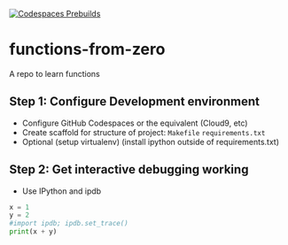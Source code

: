 [![Codespaces Prebuilds](https://github.com/nogibjj/functions-from-zero/actions/workflows/codespaces/create_codespaces_prebuilds/badge.svg)](https://github.com/nogibjj/functions-from-zero/actions/workflows/codespaces/create_codespaces_prebuilds)

# functions-from-zero
A repo to learn functions

## Step 1:  Configure Development environment

* Configure GitHub Codespaces or the equivalent (Cloud9, etc)
* Create scaffold for structure of project:  `Makefile` `requirements.txt`
* Optional (setup virtualenv) (install ipython outside of requirements.txt)

## Step 2:  Get interactive debugging working

* Use IPython and ipdb

```python
x = 1
y = 2
#import ipdb; ipdb.set_trace()
print(x + y)
```


